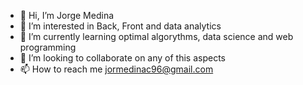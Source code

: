 - 👋 Hi, I’m Jorge Medina
- 👀 I’m interested in Back, Front and data analytics
- 🌱 I’m currently learning optimal algorythms, data science and web programming
- 💞️ I’m looking to collaborate on any of this aspects
- 📫 How to reach me jormedinac96@gmail.com

<!---
Jomedi/Jomedi is a ✨ special ✨ repository because its `README.md` (this file) appears on your GitHub profile.
You can click the Preview link to take a look at your changes.
--->

